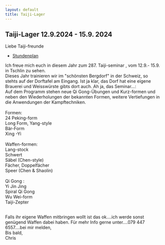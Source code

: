```yaml
---
layout: default
title: Taiji-Lager
---
```

## Taiji-Lager 12.9.2024 - 15.9. 2024

Liebe Taiji-freunde<br>
<ul class="small-block-grid-1 medium-block-grid-2 large-block-grid-3">
<li><a target="_blank" href="http://www.wu-shu.ch/images/zeitplan_tschlin_24.pdf" class="button-contact-info">Stundenplan</a></li>
</ul>
Ich freue mich euch in diesem Jahr zum 287. Taiji-seminar , vom 12.9.- 15.9. in Tschlin
zu sehen.<br>
Dieses Jahr trainieren wir im "schönsten Bergdorf" in der Schweiz, so stehts auf der Dorftafel
am Eingang. Ist ja klar, das Dorf hat eine eigene Brauerei und Weisswürste gibts dort auch.
Ah ja, das Seminar...:<br>
Auf dem Programm stehen neue Qi Gong-Übungen und Kurz-formen und neben den
Wiederholungen der bekannten Formen, weitere Vertiefungen in die Anwendungen der
Kampftechniken.<br>
<br>
Formen:<br>
24 Peking-form<br>
Long Form, Yang-style<br>
Bär-Form<br>
Xing -Yi<br>
<br>
Waffen-formen:<br>
Lang-stock<br>
Schwert<br>
Säbel (Chen-style)<br>
Fächer, Doppelfächer<br>
Speer (Chen & Shaolin)<br>
<br>
Qi Gong :<br>
Yi Jin Jing<br>
Spiral Qi Gong<br>
Wu Wei-form<br>
Taiji-Zepter<br>
<br>

Falls ihr eigene Waffen mitbringen wollt ist das ok....ich werde sonst genügend Waffen dabei haben.
Für mehr Info gerne unter....079 447 6557....bei mir melden,<br>
Bis bald,<br>
Chris